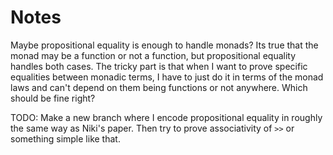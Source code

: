 # Notes

Maybe propositional equality is enough to handle monads? Its true that the monad
may be a function or not a function, but propositional equality handles both
cases. The tricky part is that when I want to prove specific equalities between
monadic terms, I have to just do it in terms of the monad laws and can't depend
on them being functions or not anywhere. Which should be fine right?

TODO: Make a new branch where I encode propositional equality in roughly the
same way as Niki's paper. Then try to prove associativity of `>>` or something
simple like that.
